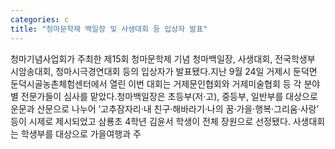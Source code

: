 ```yaml
---
categories: c
title: "청마문학제 백일장 및 사생대회 등 입상자 발표"
---
```

청마기념사업회가 주최한 제15회 청마문학제 기념 청마백일장, 사생대회, 전국학생부 시암송대회, 청마시극경연대회 등의 입상자가 발표됐다.지난 9월 24일 거제시 둔덕면 둔덕시골농촌체험센터에서 열린 이번 대회는 거제문인협회와 거제미술협회 등 각 분야별 전문가들이 심사를 맡았다.청마백일장은 초등부(저·고), 중등부, 일반부를 대상으로 운문과 산문으로 나누어 ‘고추잠자리·내 친구·해바라기·나의 꿈·가을·행복·그리움·사랑’ 등이 시제로 제시되었고 삼룡초 4학년 김윤서 학생이 전체 장원으로 선정됐다. 사생대회는 학생부를 대상으로 가을여행과 주